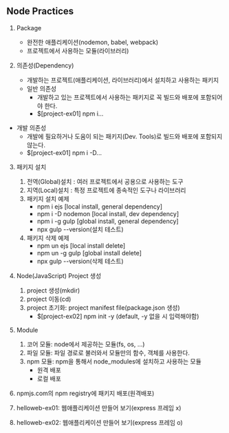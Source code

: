 ## Node Practices

1. Package
    - 완전한 애플리케이션(nodemon, babel, webpack)
    - 프로젝트에서 사용하는 모듈(라이브러리)

2. 의존성(Dependency)
    - 개발하는 프로젝트(애플리케이션, 라이브러리)에서 설치하고 사용하는 패키지
    - 일반 의존성
        - 개발하고 있는 프로젝트에서 사용하는 패키지로 꼭 빌드와 배포에 포함되어야 한다.
        - $[project-ex01] npm i...

- 개발 의존성
    - 개발에 필요하거나 도움이 되는 패키지(Dev. Tools)로 빌드와 배포에 포함되지 않는다.
    - $[project-ex01] npm i -D...

3. 패키지 설치
    1. 전역(Global)설치 : 여러 프로젝트에서 공용으로 사용하는 도구
    2. 지역(Local)설치 : 특정 프로젝트에 종속적인 도구나 라이브러리
    3. 패키지 설치 예제
        - npm i ejs [local install, general dependency]
        - npm i -D nodemon [local install, dev dependency]
        - npm i -g gulp [global install, general dependency]
        - npx gulp --version(설치 테스트)
    4. 패키지 삭제 예제
        - npm un ejs [local install delete]
        - npm un -g gulp [global install delete]
        - npx gulp --version(삭제 테스트)

4. Node(JavaScript) Project 생성
    1. project 생성(mkdir)
    2. project 이동(cd)
    3. project 초기화: project manifest file(package.json 생성)
        - $[project-ex02] npm init -y (default, -y 없을 시 입력해야함)


5. Module
    1. 코어 모듈: node에서 제공하는 모듈(fs, os, ...)
    2. 파일 모듈: 파일 경로로 불러와서 모듈만의 함수, 객체를 사용한다.
    3. npm 모듈: npm을 통해서 node_modules에 설치하고 사용하는 모듈
        - 원격 배포
        - 로컬 배포

6. npmjs.com의 npm registry에 패키지 배포(원격배포)
7. helloweb-ex01: 웹애플리케이션 만들어 보기(express 프레임 x)
8. helloweb-ex02: 웹애플리케이션 만들어 보기(express 프레임 o)
